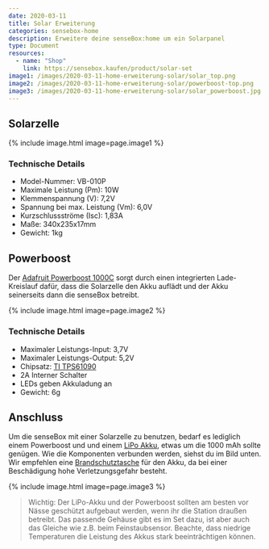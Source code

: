 ```yaml
---
date: 2020-03-11
title: Solar Erweiterung
categories: sensebox-home
description: Erweitere deine senseBox:home um ein Solarpanel
type: Document
resources:
  - name: "Shop"
    link: https://sensebox.kaufen/product/solar-set
image1: /images/2020-03-11-home-erweiterung-solar/solar_top.png
image2: /images/2020-03-11-home-erweiterung-solar/powerboost-top.png
image3: /images/2020-03-11-home-erweiterung-solar/solar_powerboost.jpg
---
```


## Solarzelle

{% include image.html image=page.image1 %}

### Technische Details
   * Model-Nummer: VB-010P
   * Maximale Leistung (Pm): 10W
   * Klemmenspannung (V): 7,2V
   * Spannung bei max. Leistung (Vm): 6,0V
   * Kurzschlussströme (Isc): 1,83A
   * Maße: 340x235x17mm
   * Gewicht: 1kg

## Powerboost

Der [Adafruit Powerboost 1000C](https://www.adafruit.com/product/2465) sorgt durch einen integrierten Lade-Kreislauf dafür, dass die Solarzelle den Akku auflädt und der Akku seinerseits dann die senseBox betreibt.

{% include image.html image=page.image2 %}

### Technische Details
   * Maximaler Leistungs-Input: 3,7V 
   * Maximaler Leistungs-Output: 5,2V
   * Chipsatz: [TI TPS61090](http://www.ti.com/product/TPS61090/description)
   * 2A Interner Schalter
   * LEDs geben Akkuladung an
   * Gewicht: 6g

## Anschluss
Um die senseBox mit einer Solarzelle zu benutzen, bedarf es lediglich einem Powerboost und und einem [LiPo Akku](https://eckstein-shop.de/LiPo-Akku-Lithium-Ion-Polymer-Batterie-37V-2000mAh-JST-PH-Connector), etwas um die 1000 mAh sollte genügen. Wie die Komponenten verbunden werden, siehst du im Bild unten. Wir empfehlen eine [Brandschutztasche](https://www.amazon.de/Jamara-141360-LiPo-Guard-Lipobrandschutztasche/dp/B003OFCUIS/ref=sr_1_18?keywords=LIPO+TRESOR&qid=1556284975&s=gateway&sr=8-18) für den Akku, da bei einer Beschädigung hohe Verletzungsgefahr besteht.

{% include image.html image=page.image3 %}

> Wichtig: 
  Der LiPo-Akku und der Powerboost sollten am besten vor Nässe geschützt aufgebaut werden, wenn ihr die Station draußen betreibt. Das passende Gehäuse gibt es im Set dazu, ist aber auch das Gleiche wie z.B. beim Feinstaubsensor. Beachte, dass niedrige Temperaturen die Leistung des Akkus stark beeinträchtigen können.



